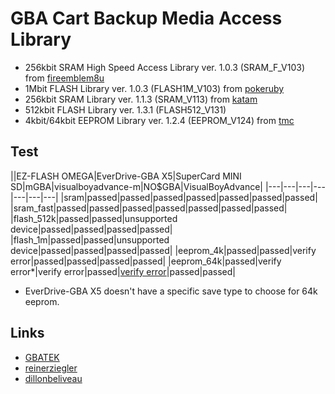 # GBA Cart Backup Media Access Library

* 256kbit SRAM High Speed Access Library ver. 1.0.3 (SRAM_F_V103) from [fireemblem8u](https://github.com/FireEmblemUniverse/fireemblem8u)
* 1Mbit FLASH Library ver. 1.0.3 (FLASH1M_V103) from [pokeruby](https://github.com/pret/pokeruby)
* 256kbit SRAM Library ver. 1.1.3 (SRAM_V113) from [katam](https://github.com/jiangzhengwenjz/katam)
* 512kbit FLASH Library ver. 1.3.1 (FLASH512_V131)
* 4kbit/64kbit EEPROM Library ver. 1.2.4 (EEPROM_V124) from [tmc](https://github.com/zeldaret/tmc)

## Test

||EZ-FLASH OMEGA|EverDrive-GBA X5|SuperCard MINI SD|mGBA|visualboyadvance-m|NO$GBA|VisualBoyAdvance|
|---|---|---|---|---|---|---|
|sram|passed|passed|passed|passed|passed|passed|passed|
|sram_fast|passed|passed|passed|passed|passed|passed|passed|
|flash_512k|passed|passed|unsupported device|passed|passed|passed|passed|
|flash_1m|passed|passed|unsupported device|passed|passed|passed|passed|
|eeprom_4k|passed|passed|verify error|passed|passed|passed|passed|
|eeprom_64k|passed|verify error*|verify error|passed|[verify error](https://github.com/visualboyadvance-m/visualboyadvance-m/issues/810)|passed|passed|

* EverDrive-GBA X5 doesn't have a specific save type to choose for 64k eeprom.

## Links

* [GBATEK](http://problemkaputt.de/gbatek.htm#gbacartridges)
* [reinerziegler](https://reinerziegler.de.mirrors.gg8.se/GBA/gba.htm)
* [dillonbeliveau](https://dillonbeliveau.com/2020/06/05/GBA-FLASH.html)

